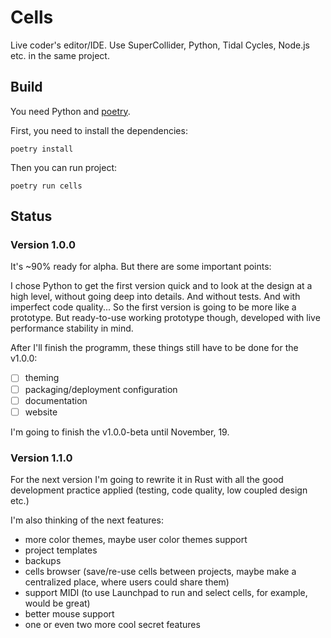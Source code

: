 # Cells

Live coder's editor/IDE. Use SuperCollider, Python, Tidal Cycles, Node.js etc. in
 the same project.




## Build

You need Python and [poetry](https://github.com/sdispater/poetry).

First, you need to install the dependencies:
```
poetry install
```

Then you can run project:
```
poetry run cells
```




## Status

### Version 1.0.0

It's ~90% ready for alpha. But there are some important points:

I chose Python to get the first version quick and to look at the design
at a high level, without going deep into details. And without tests. And with
imperfect code quality... So the first version is going to be more like a prototype. But ready-to-use
working prototype though, developed with live performance stability in mind.

After I'll finish the programm, these things still have to be done for the v1.0.0:

* [ ] theming
* [ ] packaging/deployment configuration
* [ ] documentation
* [ ] website

I'm going to finish the v1.0.0-beta until November, 19.




### Version 1.1.0

For the next version I'm going to rewrite it in Rust with all the good 
development practice applied (testing, code quality, low coupled design etc.)

I'm also thinking of the next features:

- more color themes, maybe user color themes support
- project templates
- backups
- cells browser (save/re-use cells between projects, maybe make a centralized place, where users could share them)
- support MIDI (to use Launchpad to run and select cells, for example, would be great)
- better mouse support
- one or even two more cool secret features
